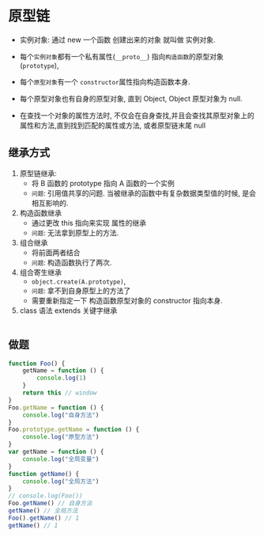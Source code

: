 # 原型链

-   实例对象: 通过 new 一个函数 创建出来的对象 就叫做 实例对象.

-   每个`实例对象`都有一个私有属性(`__proto__`) 指向`构造函数`的原型对象(`prototype`),
-   每个`原型对象`有一个 `constructor`属性指向构造函数本身.
-   每个原型对象也有自身的原型对象, 直到 Object, Object 原型对象为 null.

-   在查找一个对象的属性方法时, 不仅会在自身查找,并且会查找其原型对象上的属性和方法,直到找到匹配的属性或方法, 或者原型链末尾 null

## 继承方式

1. 原型链继承:
    - 将 B 函数的 prototype 指向 A 函数的一个实例
    - `问题`: 引用值共享的问题. 当被继承的函数中有复杂数据类型值的时候, 是会相互影响的.
2. 构造函数继承
    - 通过更改 this 指向来实现 属性的继承
    - `问题`: 无法拿到原型上的方法.
3. 组合继承
    - 将前面两者结合
    - `问题`: 构造函数执行了两次.
4. 组合寄生继承
    - `object.create(A.prototype)`,
    - `问题`: 拿不到自身原型上的方法了
    - 需要重新指定一下 构造函数原型对象的 constructor 指向本身.
5. class 语法 extends 关键字继承

```js

```

## 做题

```js
function Foo() {
    getName = function () {
        console.log(1)
    }
    return this // window
}
Foo.getName = function () {
    console.log("自身方法")
}
Foo.prototype.getName = function () {
    console.log("原型方法")
}
var getName = function () {
    console.log("全局变量")
}
function getName() {
    console.log("全局方法")
}
// console.log(Foo())
Foo.getName() // 自身方法
getName() // 全局方法
Foo().getName() // 1
getName() // 1
```
